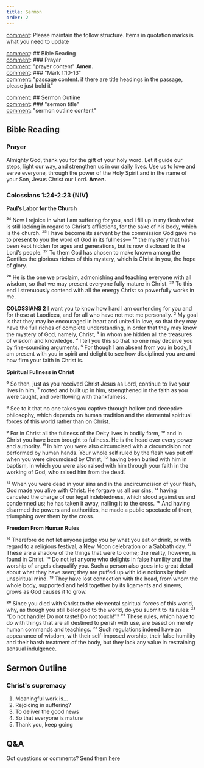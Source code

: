 ```yaml
---
title: Sermon 
order: 2
---
```


[comment]: Please maintain the follow structure. Items in quotation marks is what you need to update

[comment]: ## Bible Reading  
[comment]: ### Prayer  
[comment]: "prayer content"  **Amen.**  
[comment]:  ### "Mark 1:10-13"  
[comment]: "passage content. if there are title headings in the passage, please just bold it"  

[comment]: ## Sermon Outline  
[comment]: ### "sermon title"  
[comment]: "sermon outline content"  

[comment]: ------------------------------------------------------------------------------------

## Bible Reading

### Prayer
Almighty God, thank you for the gift of your holy word. Let it guide our steps, light our way, and strengthen us in our daily lives. Use us to love and serve everyone, through the power of the Holy Spirit and in the name of your Son, Jesus Christ our Lord. **Amen.**

### Colossians 1:24-2:23 (NIV) 
 
**Paul’s Labor for the Church**

²⁴ Now I rejoice in what I am suffering for you, and I fill up in my flesh what is still lacking in regard to Christ’s afflictions, for the sake of his body, which is the church. ²⁵ I have become its servant by the commission God gave me to present to you the word of God in its fullness— ²⁶ the mystery that has been kept hidden for ages and generations, but is now disclosed to the Lord’s people. ²⁷ To them God has chosen to make known among the Gentiles the glorious riches of this mystery, which is Christ in you, the hope of glory.

²⁸ He is the one we proclaim, admonishing and teaching everyone with all wisdom, so that we may present everyone fully mature in Christ. ²⁹ To this end I strenuously contend with all the energy Christ so powerfully works in me.

**COLOSSIANS 2**
I want you to know how hard I am contending for you and for those at Laodicea, and for all who have not met me personally. ² My goal is that they may be encouraged in heart and united in love, so that they may have the full riches of complete understanding, in order that they may know the mystery of God, namely, Christ, ³ in whom are hidden all the treasures of wisdom and knowledge. ⁴ I tell you this so that no one may deceive you by fine-sounding arguments. ⁵ For though I am absent from you in body, I am present with you in spirit and delight to see how disciplined you are and how firm your faith in Christ is.

**Spiritual Fullness in Christ**

⁶ So then, just as you received Christ Jesus as Lord, continue to live your lives in him, ⁷ rooted and built up in him, strengthened in the faith as you were taught, and overflowing with thankfulness.

⁸ See to it that no one takes you captive through hollow and deceptive philosophy, which depends on human tradition and the elemental spiritual forces of this world rather than on Christ.

⁹ For in Christ all the fullness of the Deity lives in bodily form, ¹⁰ and in Christ you have been brought to fullness. He is the head over every power and authority. ¹¹ In him you were also circumcised with a circumcision not performed by human hands. Your whole self ruled by the flesh was put off when you were circumcised by Christ, ¹² having been buried with him in baptism, in which you were also raised with him through your faith in the working of God, who raised him from the dead.

¹³ When you were dead in your sins and in the uncircumcision of your flesh, God made you alive with Christ. He forgave us all our sins, ¹⁴ having canceled the charge of our legal indebtedness, which stood against us and condemned us; he has taken it away, nailing it to the cross. ¹⁵ And having disarmed the powers and authorities, he made a public spectacle of them, triumphing over them by the cross. 

**Freedom From Human Rules**

¹⁶ Therefore do not let anyone judge you by what you eat or drink, or with regard to a religious festival, a New Moon celebration or a Sabbath day. ¹⁷ These are a shadow of the things that were to come; the reality, however, is found in Christ. ¹⁸ Do not let anyone who delights in false humility and the worship of angels disqualify you. Such a person also goes into great detail about what they have seen; they are puffed up with idle notions by their unspiritual mind. ¹⁹ They have lost connection with the head, from whom the whole body, supported and held together by its ligaments and sinews, grows as God causes it to grow.

²⁰ Since you died with Christ to the elemental spiritual forces of this world, why, as though you still belonged to the world, do you submit to its rules: ²¹ “Do not handle! Do not taste! Do not touch!”? ²² These rules, which have to do with things that are all destined to perish with use, are based on merely human commands and teachings. ²³ Such regulations indeed have an appearance of wisdom, with their self-imposed worship, their false humility and their harsh treatment of the body, but they lack any value in restraining sensual indulgence.


## Sermon Outline
### Christ's supremacy
1. Meaningful work is…
2. Rejoicing in suffering?
3. To deliver the good news
4. So that everyone is mature
5. Thank you, keep going


## Q&A
Got questions or comments? Send them [here](https://tinyurl.com/SGHACQuestionsAnswers)
